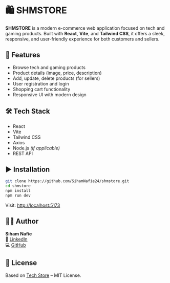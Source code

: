 # 🛍️ SHMSTORE

**SHMSTORE** is a modern e-commerce web application focused on tech and gaming products. Built with **React**, **Vite**, and **Tailwind CSS**, it offers a sleek, responsive, and user-friendly experience for both customers and sellers.

## 🚀 Features

- Browse tech and gaming products
- Product details (image, price, description)
- Add, update, delete products (for sellers)
- User registration and login
- Shopping cart functionality
- Responsive UI with modern design

## 🛠️ Tech Stack

- React
- Vite
- Tailwind CSS
- Axios
- Node.js *(if applicable)*
- REST API

## ▶️ Installation

```bash
git clone https://github.com/SihamNafie24/shmstore.git
cd shmstore
npm install
npm run dev
```

Visit: [http://localhost:5173](http://localhost:5173)

## 👩‍💻 Author

**Siham Nafie**  
🔗 [LinkedIn](https://linkedin.com/in/siham-nafie)  
💻 [GitHub](https://github.com/SihamNafie24)

## 📝 License

Based on [Tech Store](https://github.com/marcelo-souto/projeto-techstore) – MIT License.